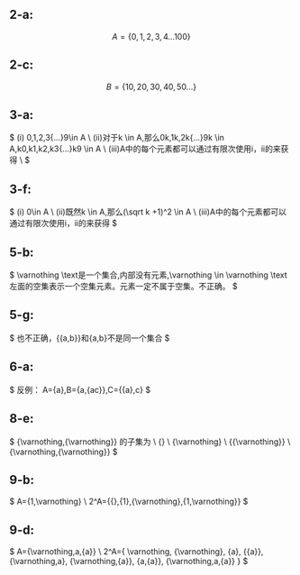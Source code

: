 ## 2-a:
$$ A=\{0,1,2,3,4\text{...} 100\}$$
## 2-c:
$$ B=\{10,20,30,40,50{...}\}$$
## 3-a:
$
    (i) 0,1,2,3{...}9\in A \\
    (ii)对于k \in A,那么0k,1k,2k{...}9k \in A,k0,k1,k2,k3{...}k9 \in A \\
    (iii)A中的每个元素都可以通过有限次使用i，ii的来获得 \\
$
## 3-f:
$
    (i) 0\in A \\
    (ii)既然k \in A,那么(\sqrt k +1)^2 \in A \\
    (iii)A中的每个元素都可以通过有限次使用i，ii的来获得
$

## 5-b:
$
    \varnothing \text是一个集合,内部没有元素,\varnothing \in \varnothing \text左面的空集表示一个空集元素。元素一定不属于空集。不正确。
$

## 5-g:
$
    也不正确，\{\{a,b\}\}和\{a,b\}不是同一个集合
$

## 6-a:
$
    反例：
    A=\{a\},B=\{a,\{ac\}\},C=\{\{a\},c\}
$

## 8-e:
$
    \{\varnothing,\{\varnothing\}\} 的子集为 \\
    \{\} \\
    \{\varnothing\} \\
    \{\{\varnothing\}\} \\
    \{\varnothing,\{\varnothing\}\}
$

## 9-b:
$
    A=\{1,\varnothing\} \\
    2^A=\{\{\},\{1\},\{\varnothing\},\{1,\varnothing\}\}
$

## 9-d:
$
    A=\{\varnothing,a,\{a\}\} \\
    2^A=\{
    \varnothing,
    \{\varnothing\},
    \{a\},
    \{\{a\}\},
    \{\varnothing,a\},
    \{\varnothing,\{a\}\},
    \{a,\{a\}\},
    \{\varnothing,a,\{a\}\}
    \}
$